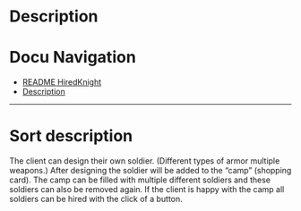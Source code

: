 # Description
# Docu Navigation <!-- omit in toc -->
- [README HiredKnight](README.md) 
- [Description](description.md) 
----------------------------------------------------------------------------------
 # Sort description
The client can design their own soldier. (Different types of armor multiple weapons.) After designing the soldier will be added to the “camp” (shopping card). 
The camp can be filled with multiple different soldiers and these soldiers can also be removed again.
If the client is happy with the camp all soldiers can be hired with the click of a button.